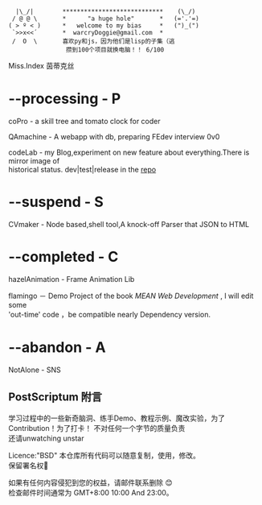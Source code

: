 ```
  |\_/|        ****************************    (\_/)
 / @ @ \       *      "a huge hole"       *   (='.'=)
( > º < )      *   welcome to my bias     *   (")_(")
 `>>x<<´       *  warcryDoggie@gmail.com  *
 /  O  \       喜欢py和js，因为他们是lisp的子集（逃
                攒到100个项目就换电脑！！ 6/100
```

Miss.Index 茵蒂克丝  



# --processing - P  

coPro - a skill tree and tomato clock for coder

QAmachine - A webapp with db, preparing FEdev interview 0v0 

codeLab - my Blog,experiment on new feature about everything.There is mirror image of  
historical status. dev|test|release  in the [repo](https://github.com/warcryDoggie/wheelMan)  

# --suspend - S  

CVmaker - Node based,shell tool,A knock-off Parser that JSON to HTML  

# --completed - C  

hazelAnimation - Frame Animation Lib  

flamingo － Demo Project of the book _MEAN Web Development_ , I will edit some  
'out-time' code ，be compatible nearly Dependency version.  

# --abandon - A  

NotAlone - SNS  


## PostScriptum 附言
学习过程中的一些新奇脑洞、练手Demo、教程示例、魔改实验，为了Contribution！为了打卡！
不对任何一个字节的质量负责    
还请unwatching  unstar    

Licence:"BSD"
本仓库所有代码可以随意复制，使用，修改。  
保留署名权👿

如果有任何内容侵犯到您的权益，请邮件联系删除 😊  
检查邮件时间通常为 GMT+8:00  10:00  And 23:00。  
